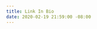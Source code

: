 ```yaml
---
title: Link In Bio
date: 2020-02-19 21:59:00 -08:00
---
```


[](https://www.youtube.com/watch?v=BcyNbIi0FBs&t=5s)